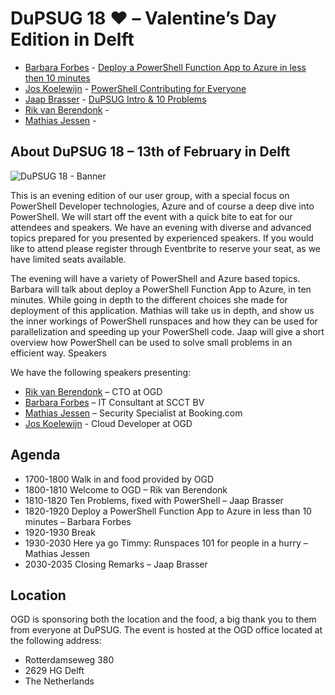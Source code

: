 # DuPSUG 18 ❤️ – Valentine’s Day Edition in Delft

* [Barbara Forbes](https://twitter.com/Ba4bes) - [Deploy a PowerShell Function App to Azure in less then 10 minutes](https://github.com/DuPSUG/DuPSUG18/blob/master/Barbara%20Forbes/DeployAzFAin10minutes.pdf)
* [Jos Koelewijn](https://twitter.com/Jawz_84) - [PowerShell Contributing for Everyone](https://github.com/DuPSUG/DuPSUG18/blob/master/Jos%20Koelewijn/PowerShell%20Contributing%20for%20Everyone.pptx)
* [Jaap Brasser](https://twitter.com/jaap_brasser) - [DuPSUG Intro & 10 Problems](https://github.com/DuPSUG/DuPSUG18/blob/master/Jaap%20Brasser/)
* [Rik van Berendonk](https://twitter.com/rikvanb) - []()
* [Mathias Jessen](https://twitter.com/IISResetMe) - []()

## About DuPSUG 18 – 13th of February in Delft

![DuPSUG 18 - Banner](https://i0.wp.com/dupsug.com/wp-content/uploads/2020/01/2020-01-28_DuPSUG18_OGD-1.jpg)

This is an evening edition of our user group, with a special focus on PowerShell Developer technologies, Azure and of course a deep dive into PowerShell. We will start off the event with a quick bite to eat for our attendees and speakers. We have an evening with diverse and advanced topics prepared for you presented by experienced speakers. If you would like to attend please register through Eventbrite to reserve your seat, as we have limited seats available.

The evening will have a variety of PowerShell and Azure based topics. Barbara will talk about deploy a PowerShell Function App to Azure, in ten minutes. While going in depth to the different choices she made for deployment of this application. Mathias will take us in depth, and show us the inner workings of PowerShell runspaces and how they can be used for parallelization and speeding up your PowerShell code. Jaap will give a short overview how PowerShell can be used to solve small problems in an efficient way.
Speakers

We have the following speakers presenting:

* [Rik van Berendonk](https://twitter.com/rikvanb) – CTO at OGD
* [Barbara Forbes](https://twitter.com/Ba4bes) – IT Consultant at SCCT BV
* [Mathias Jessen](https://twitter.com/IISResetMe) – Security Specialist at Booking.com
* [Jos Koelewijn](https://twitter.com/Jawz_84) - Cloud Developer at OGD

## Agenda

* 1700-1800 Walk in and food provided by OGD
* 1800-1810 Welcome to OGD – Rik van Berendonk
* 1810-1820 Ten Problems, fixed with PowerShell – Jaap Brasser
* 1820-1920 Deploy a PowerShell Function App to Azure in less than 10 minutes – Barbara Forbes
* 1920-1930 Break
* 1930-2030 Here ya go Timmy: Runspaces 101 for people in a hurry – Mathias Jessen
* 2030-2035 Closing Remarks – Jaap Brasser

## Location

OGD is sponsoring both the location and the food, a big thank you to them from everyone at DuPSUG. The event is hosted at the OGD office located at the following address:

* Rotterdamseweg 380
* 2629 HG Delft
* The Netherlands